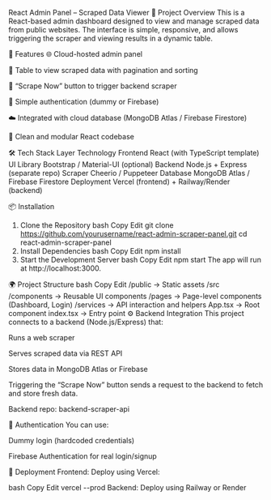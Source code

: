 React Admin Panel – Scraped Data Viewer
🚀 Project Overview
This is a React-based admin dashboard designed to view and manage scraped data from public websites. The interface is simple, responsive, and allows triggering the scraper and viewing results in a dynamic table.

🧠 Features
🌐 Cloud-hosted admin panel

📄 Table to view scraped data with pagination and sorting

🔁 “Scrape Now” button to trigger backend scraper

🔐 Simple authentication (dummy or Firebase)

☁️ Integrated with cloud database (MongoDB Atlas / Firebase Firestore)

🧼 Clean and modular React codebase

🛠️ Tech Stack
Layer	Technology
Frontend	React (with TypeScript template)
UI Library	Bootstrap / Material-UI (optional)
Backend	Node.js + Express (separate repo)
Scraper	Cheerio / Puppeteer
Database	MongoDB Atlas / Firebase Firestore
Deployment	Vercel (frontend) + Railway/Render (backend)

📦 Installation
1. Clone the Repository
bash
Copy
Edit
git clone https://github.com/yourusername/react-admin-scraper-panel.git
cd react-admin-scraper-panel
2. Install Dependencies
bash
Copy
Edit
npm install
3. Start the Development Server
bash
Copy
Edit
npm start
The app will run at http://localhost:3000.

🌍 Project Structure
bash
Copy
Edit
/public           → Static assets
/src
  /components     → Reusable UI components
  /pages          → Page-level components (Dashboard, Login)
  /services       → API interaction and helpers
  App.tsx         → Root component
  index.tsx       → Entry point
⚙️ Backend Integration
This project connects to a backend (Node.js/Express) that:

Runs a web scraper

Serves scraped data via REST API

Stores data in MongoDB Atlas or Firebase

Triggering the “Scrape Now” button sends a request to the backend to fetch and store fresh data.

Backend repo: backend-scraper-api

🔐 Authentication
You can use:

Dummy login (hardcoded credentials)

Firebase Authentication for real login/signup

🚀 Deployment
Frontend:
Deploy using Vercel:

bash
Copy
Edit
vercel --prod
Backend:
Deploy using Railway or Render

